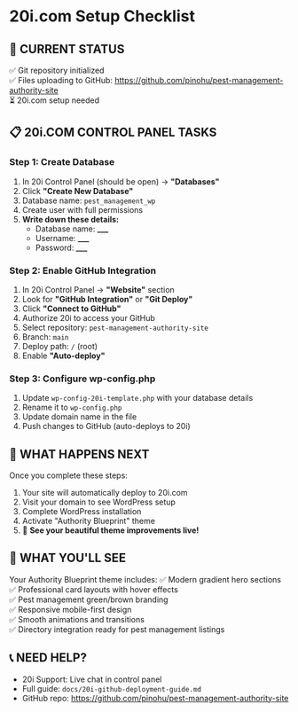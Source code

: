 # 20i.com Setup Checklist

## 🔄 CURRENT STATUS

✅ Git repository initialized  
✅ Files uploading to GitHub: https://github.com/pinohu/pest-management-authority-site  
⏳ 20i.com setup needed

## 📋 20i.COM CONTROL PANEL TASKS

### Step 1: Create Database

1. In 20i Control Panel (should be open) → **"Databases"**
2. Click **"Create New Database"**
3. Database name: `pest_management_wp`
4. Create user with full permissions
5. **Write down these details:**
   - Database name: ******\_\_\_******
   - Username: ******\_\_\_******
   - Password: ******\_\_\_******

### Step 2: Enable GitHub Integration

1. In 20i Control Panel → **"Website"** section
2. Look for **"GitHub Integration"** or **"Git Deploy"**
3. Click **"Connect to GitHub"**
4. Authorize 20i to access your GitHub
5. Select repository: `pest-management-authority-site`
6. Branch: `main`
7. Deploy path: `/` (root)
8. Enable **"Auto-deploy"**

### Step 3: Configure wp-config.php

1. Update `wp-config-20i-template.php` with your database details
2. Rename it to `wp-config.php`
3. Update domain name in the file
4. Push changes to GitHub (auto-deploys to 20i)

## 🎯 WHAT HAPPENS NEXT

Once you complete these steps:

1. Your site will automatically deploy to 20i.com
2. Visit your domain to see WordPress setup
3. Complete WordPress installation
4. Activate "Authority Blueprint" theme
5. 🎉 **See your beautiful theme improvements live!**

## 🎨 WHAT YOU'LL SEE

Your Authority Blueprint theme includes:
✅ Modern gradient hero sections  
✅ Professional card layouts with hover effects  
✅ Pest management green/brown branding  
✅ Responsive mobile-first design  
✅ Smooth animations and transitions  
✅ Directory integration ready for pest management listings

## 📞 NEED HELP?

- 20i Support: Live chat in control panel
- Full guide: `docs/20i-github-deployment-guide.md`
- GitHub repo: https://github.com/pinohu/pest-management-authority-site
